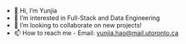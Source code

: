 - 👋 Hi, I’m Yunjia 
- 👀 I’m interested in Full-Stack and Data Engineering
- 💞️ I’m looking to collaborate on new projects!
- 📫 How to reach me - Email: yunjia.hao@mail.utoronto.ca 

<!---
yunjia1/yunjia1 is a ✨ special ✨ repository because its `README.md` (this file) appears on your GitHub profile.
You can click the Preview link to take a look at your changes.
--->
